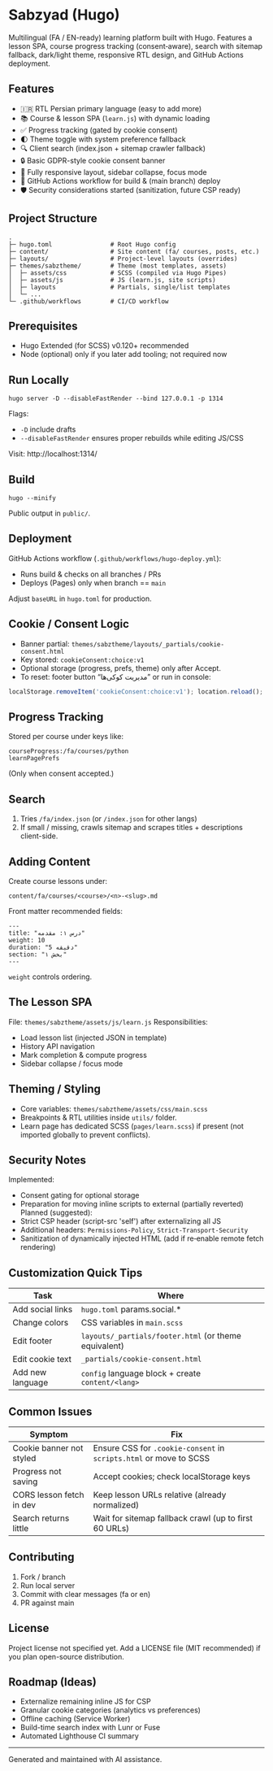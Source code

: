 # Sabzyad (Hugo)

Multilingual (FA / EN-ready) learning platform built with Hugo. Features a lesson SPA, course progress tracking (consent‑aware), search with sitemap fallback, dark/light theme, responsive RTL design, and GitHub Actions deployment.

## Features
- 🇮🇷 RTL Persian primary language (easy to add more)
- 📚 Course & lesson SPA (`learn.js`) with dynamic loading
- ✅ Progress tracking (gated by cookie consent)
- 🌓 Theme toggle with system preference fallback
- 🔍 Client search (index.json + sitemap crawler fallback)
- 🔒 Basic GDPR-style cookie consent banner
- 📱 Fully responsive layout, sidebar collapse, focus mode
- 🚀 GitHub Actions workflow for build & (main branch) deploy
- 🛡 Security considerations started (sanitization, future CSP ready)

## Project Structure
```
.
├─ hugo.toml                # Root Hugo config
├─ content/                 # Site content (fa/ courses, posts, etc.)
├─ layouts/                 # Project-level layouts (overrides)
├─ themes/sabztheme/        # Theme (most templates, assets)
│  ├─ assets/css            # SCSS (compiled via Hugo Pipes)
│  ├─ assets/js             # JS (learn.js, site scripts)
│  ├─ layouts               # Partials, single/list templates
│  └─ ...
└─ .github/workflows        # CI/CD workflow
```

## Prerequisites
- Hugo Extended (for SCSS) v0.120+ recommended
- Node (optional) only if you later add tooling; not required now

## Run Locally
```fish
hugo server -D --disableFastRender --bind 127.0.0.1 -p 1314
```
Flags:
- `-D` include drafts
- `--disableFastRender` ensures proper rebuilds while editing JS/CSS

Visit: http://localhost:1314/

## Build
```fish
hugo --minify
```
Public output in `public/`.

## Deployment
GitHub Actions workflow (`.github/workflows/hugo-deploy.yml`):
- Runs build & checks on all branches / PRs
- Deploys (Pages) only when branch == `main`

Adjust `baseURL` in `hugo.toml` for production.

## Cookie / Consent Logic
- Banner partial: `themes/sabztheme/layouts/_partials/cookie-consent.html`
- Key stored: `cookieConsent:choice:v1`
- Optional storage (progress, prefs, theme) only after Accept.
- To reset: footer button “مدیریت کوکی‌ها” or run in console:
```js
localStorage.removeItem('cookieConsent:choice:v1'); location.reload();
```

## Progress Tracking
Stored per course under keys like:
```
courseProgress:/fa/courses/python
learnPagePrefs
```
(Only when consent accepted.)

## Search
1. Tries `/fa/index.json` (or `/index.json` for other langs)
2. If small / missing, crawls sitemap and scrapes titles + descriptions client-side.

## Adding Content
Create course lessons under:
```
content/fa/courses/<course>/<n>-<slug>.md
```
Front matter recommended fields:
```
---
title: "درس ۱: مقدمه"
weight: 10
duration: "5 دقیقه"
section: "بخش ۱"
---
```
`weight` controls ordering.

## The Lesson SPA
File: `themes/sabztheme/assets/js/learn.js`
Responsibilities:
- Load lesson list (injected JSON in template)
- History API navigation
- Mark completion & compute progress
- Sidebar collapse / focus mode

## Theming / Styling
- Core variables: `themes/sabztheme/assets/css/main.scss`
- Breakpoints & RTL utilities inside `utils/` folder.
- Learn page has dedicated SCSS (`pages/learn.scss`) if present (not imported globally to prevent conflicts).

## Security Notes
Implemented:
- Consent gating for optional storage
- Preparation for moving inline scripts to external (partially reverted)
Planned (suggested):
- Strict CSP header (script-src 'self') after externalizing all JS
- Additional headers: `Permissions-Policy`, `Strict-Transport-Security`
- Sanitization of dynamically injected HTML (add if re‑enable remote fetch rendering)

## Customization Quick Tips
| Task | Where |
|------|-------|
| Add social links | `hugo.toml` params.social.* |
| Change colors | CSS variables in `main.scss` |
| Edit footer | `layouts/_partials/footer.html` (or theme equivalent) |
| Edit cookie text | `_partials/cookie-consent.html` |
| Add new language | `config` language block + create `content/<lang>` |

## Common Issues
| Symptom | Fix |
|---------|-----|
| Cookie banner not styled | Ensure CSS for `.cookie-consent` in `scripts.html` or move to SCSS |
| Progress not saving | Accept cookies; check localStorage keys |
| CORS lesson fetch in dev | Keep lesson URLs relative (already normalized) |
| Search returns little | Wait for sitemap fallback crawl (up to first 60 URLs) |

## Contributing
1. Fork / branch
2. Run local server
3. Commit with clear messages (fa or en)
4. PR against main

## License
Project license not specified yet. Add a LICENSE file (MIT recommended) if you plan open-source distribution.

## Roadmap (Ideas)
- Externalize remaining inline JS for CSP
- Granular cookie categories (analytics vs preferences)
- Offline caching (Service Worker)
- Build-time search index with Lunr or Fuse
- Automated Lighthouse CI summary

---
Generated and maintained with AI assistance.
